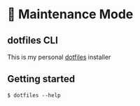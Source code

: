# :construction: Maintenance Mode

## dotfiles CLI

This is my personal [dotfiles](https://github.com/pablobfonseca/dotfiles.git) installer

## Getting started

```shell
$ dotfiles --help
```
